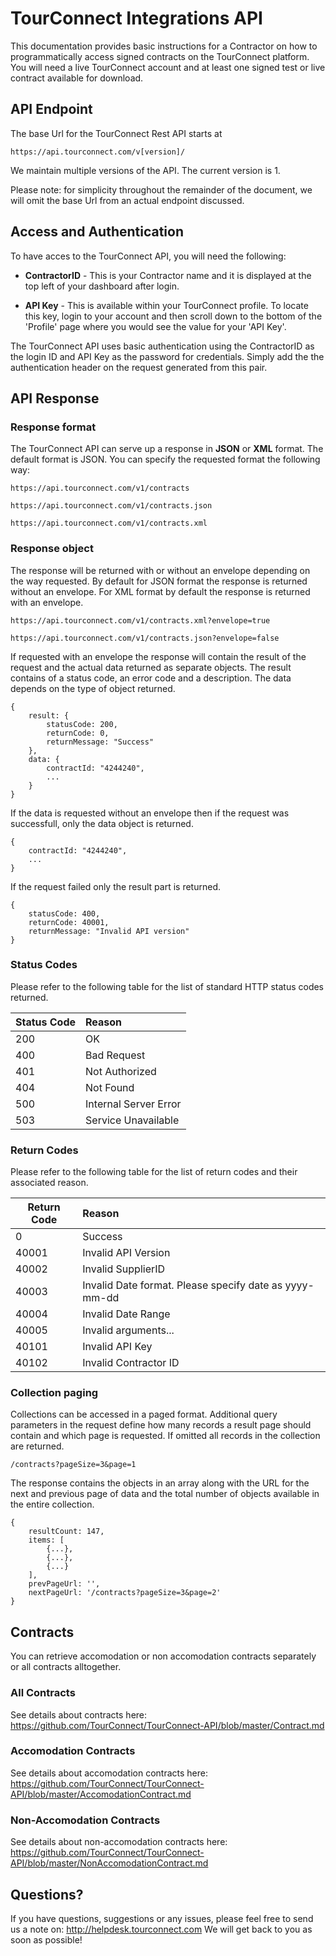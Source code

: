 TourConnect Integrations API
=============================

This documentation provides basic instructions for a Contractor on how to programmatically access signed contracts on the TourConnect platform.  You will need a live TourConnect account and at least one signed test or live contract available for download.

## API Endpoint

The base Url for the TourConnect Rest API starts at

```
https://api.tourconnect.com/v[version]/
```

We maintain multiple versions of the API. The current version is 1.

Please note: for simplicity throughout the remainder of the document, we will omit the base Url from an actual endpoint discussed.

## Access and Authentication

To have acces to the TourConnect API, you will need the following:

* **ContractorID** - This is your Contractor name and it is displayed at the top left of your dashboard after login.

* **API Key** -  This is available within your TourConnect profile.  To locate this key, login to your account and then scroll down to the bottom of the 'Profile' page where you would see the value for your 'API Key'.

The TourConnect API uses basic authentication using the ContractorID as the login ID and API Key as the password for credentials. Simply add the the authentication header on the request generated from this pair.

## API Response

### Response format

The TourConnect API can serve up a response in **JSON** or **XML** format. The default format is JSON. You can specify the requested format the following way:

```
https://api.tourconnect.com/v1/contracts

https://api.tourconnect.com/v1/contracts.json

https://api.tourconnect.com/v1/contracts.xml
```

### Response object

The response will be returned with or without an envelope depending on the way requested. By default for JSON format the response is returned without an envelope. For XML format by default the response is returned with an envelope.

```
https://api.tourconnect.com/v1/contracts.xml?envelope=true

https://api.tourconnect.com/v1/contracts.json?envelope=false
```

If requested with an envelope the response will contain the result of the request and the actual data returned as separate objects. The result contains of a status code, an error code and a description. The data depends on the type of object returned.

```
{
	result: {
		statusCode: 200,
		returnCode: 0,
		returnMessage: "Success"
	},
	data: {
		contractId: "4244240",
		...
	}
}
```

If the data is requested without an envelope then if the request was successfull, only the data object is returned. 

```
{
	contractId: "4244240",
	...
}
```

If the request failed only the result part is returned. 

```
{
	statusCode: 400,
	returnCode: 40001,
	returnMessage: "Invalid API version"
}
```

### Status Codes

Please refer to the following table for the list of standard HTTP status codes returned.

| Status Code  | Reason |
| ------------- | :------------- |
|200 | OK 
|400 | Bad Request 
|401 | Not Authorized 
|404 | Not Found 
|500 | Internal Server Error 
|503 | Service Unavailable 

### Return Codes

Please refer to the following table for the list of return codes and their associated reason.

| Return Code  | Reason |
| ------------- | :------------- |
|0 | Success 
|40001 | Invalid API Version 
|40002 | Invalid SupplierID 
|40003 | Invalid Date format. Please specify date as yyyy-mm-dd 
|40004 | Invalid Date Range 
|40005 | Invalid arguments... 
|40101 | Invalid API Key 
|40102 | Invalid Contractor ID 

### Collection paging

Collections can be accessed in a paged format. Additional query parameters in the request define how many records a result page should contain and which page is requested. If omitted all records in the collection are returned.

```
/contracts?pageSize=3&page=1
```
The response contains the objects in an array along with the URL for the next and previous page of data and the total number of objects available in the entire collection.

```
{
	resultCount: 147,
	items: [
		{...},
		{...},
		{...}
	],
	prevPageUrl: '',
	nextPageUrl: '/contracts?pageSize=3&page=2'
}
```

## Contracts

You can retrieve accomodation or non accomodation contracts separately or all contracts alltogether.

### All Contracts

See details about contracts here:
https://github.com/TourConnect/TourConnect-API/blob/master/Contract.md

### Accomodation Contracts

See details about accomodation contracts here:
https://github.com/TourConnect/TourConnect-API/blob/master/AccomodationContract.md

### Non-Accomodation Contracts

See details about non-accomodation contracts here:
https://github.com/TourConnect/TourConnect-API/blob/master/NonAccomodationContract.md

## Questions?

If you have questions, suggestions or any issues, please feel free to send us a note on: http://helpdesk.tourconnect.com We will get back to you as soon as possible!
